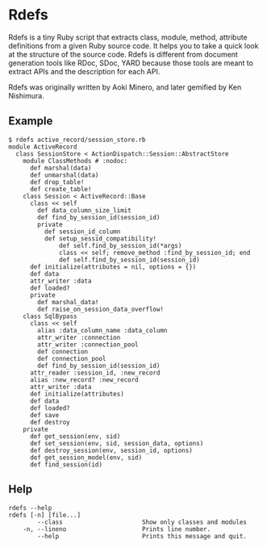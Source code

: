# Rdefs

Rdefs is a tiny Ruby script that extracts class, module, method, attribute definitions from a given Ruby source code. It helps you to take a quick look at the structure of the source code. Rdefs is different from document generation tools like RDoc, SDoc, YARD because those tools are meant to extract APIs and the description for each API.

Rdefs was originally written by Aoki Minero, and later gemified by Ken Nishimura.

## Example

	$ rdefs active_record/session_store.rb
	module ActiveRecord
	  class SessionStore < ActionDispatch::Session::AbstractStore
	    module ClassMethods # :nodoc:
	      def marshal(data)
	      def unmarshal(data)
	      def drop_table!
	      def create_table!
	    class Session < ActiveRecord::Base
	      class << self
	        def data_column_size_limit
	        def find_by_session_id(session_id)
	        private
	          def session_id_column
	          def setup_sessid_compatibility!
	              def self.find_by_session_id(*args)
	              class << self; remove_method :find_by_session_id; end
	              def self.find_by_session_id(session_id)
	      def initialize(attributes = nil, options = {})
	      def data
	      attr_writer :data
	      def loaded?
	      private
	        def marshal_data!
	        def raise_on_session_data_overflow!
	    class SqlBypass
	      class << self
	        alias :data_column_name :data_column
	        attr_writer :connection
	        attr_writer :connection_pool
	        def connection
	        def connection_pool
	        def find_by_session_id(session_id)
	      attr_reader :session_id, :new_record
	      alias :new_record? :new_record
	      attr_writer :data
	      def initialize(attributes)
	      def data
	      def loaded?
	      def save
	      def destroy
	    private
	      def get_session(env, sid)
	      def set_session(env, sid, session_data, options)
	      def destroy_session(env, session_id, options)
	      def get_session_model(env, sid)
	      def find_session(id)

## Help

	rdefs --help
	rdefs [-n] [file...]
	        --class                      Show only classes and modules
	    -n, --lineno                     Prints line number.
	        --help                       Prints this message and quit.
